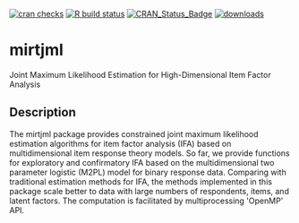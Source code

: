 [![cran checks](https://cranchecks.info/badges/summary/mirtjml)](https://cran.r-project.org/web/checks/check_results_mirtjml.html)
[![R build status](https://github.com/slzhang-fd/lvmcomp/workflows/R-CMD-check/badge.svg)](https://github.com/slzhang-fd/lvmcomp/actions?workflow=R-CMD-check)
[![CRAN\_Status\_Badge](http://www.r-pkg.org/badges/version/mirtjml)](https://cran.r-project.org/package=mirtjml)
[![downloads](http://cranlogs.r-pkg.org/badges/mirtjml)](https://www.rdocumentation.org/trends)
# mirtjml

Joint Maximum Likelihood Estimation for High-Dimensional Item Factor Analysis

## Description

The mirtjml package provides constrained joint maximum likelihood estimation
algorithms for item factor analysis (IFA) based on multidimensional item response theory
models. So far, we provide functions for exploratory and confirmatory IFA based on the 
multidimensional two parameter logistic (M2PL) model for binary response data. Comparing 
with traditional estimation methods for IFA, the methods implemented in this package scale
better to data with large numbers of respondents, items, and latent factors. The computation
is facilitated by multiprocessing 'OpenMP' API.

